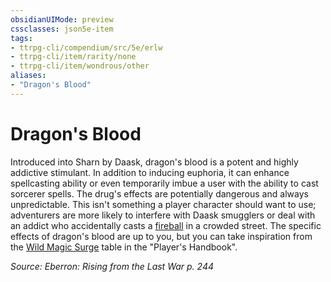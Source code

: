 ```yaml
---
obsidianUIMode: preview
cssclasses: json5e-item
tags:
- ttrpg-cli/compendium/src/5e/erlw
- ttrpg-cli/item/rarity/none
- ttrpg-cli/item/wondrous/other
aliases: 
- "Dragon's Blood"
---
```

# Dragon's Blood



Introduced into Sharn by Daask, dragon's blood is a potent and highly addictive stimulant. In addition to inducing euphoria, it can enhance spellcasting ability or even temporarily imbue a user with the ability to cast sorcerer spells. The drug's effects are potentially dangerous and always unpredictable. This isn't something a player character should want to use; adventurers are more likely to interfere with Daask smugglers or deal with an addict who accidentally casts a [fireball](Misc%20Files/CLI/compendium/spells/fireball-xphb.md) in a crowded street. The specific effects of dragon's blood are up to you, but you can take inspiration from the [Wild Magic Surge](Misc%20Files/CLI/compendium/tables/wild-magic-surge.md) table in the "Player's Handbook".

*Source: Eberron: Rising from the Last War p. 244*